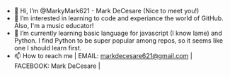 - 👋 Hi, I’m @MarkyMark621 - Mark DeCesare (Nice to meet you!)
- 👀 I’m interested in learning to code and experiance the world of GitHub. Also, I'm a music educator!
- 🌱 I’m currently learning basic language for javascript (I know lame) and Python. I find Python to be super popular among repos, so it seems like one I should learn first.
- 📫 How to reach me | EMAIL: markdecesare621@gmail.com | FACEBOOK: Mark DeCesare |

<!---
MarkyMark621/MarkyMark621 is a ✨ special ✨ repository because its `README.md` (this file) appears on your GitHub profile.
You can click the Preview link to take a look at your changes.
--->
